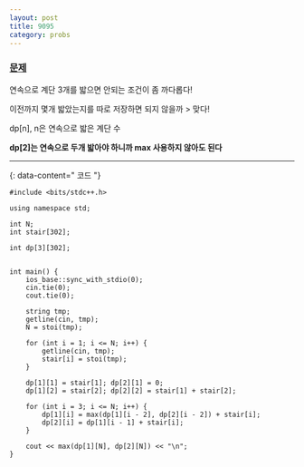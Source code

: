 ```yaml
---
layout: post
title: 9095
category: probs
---
```


### [문제](https://www.acmicpc.net/problem/2579)


연속으로 계단 3개를 밟으면 안되는 조건이 좀 까다롭다!

이전까지 몇개 밟았는지를 따로 저장하면 되지 않을까 > 맞다!

dp[n], n은 연속으로 밟은 계단 수

**dp[2]는 연속으로 두개 밟아야 하니까 max 사용하지 않아도 된다**


---
{: data-content=" 코드 "}

```
#include <bits/stdc++.h>

using namespace std;

int N;
int stair[302];

int dp[3][302];


int main() {
	ios_base::sync_with_stdio(0);
	cin.tie(0);
	cout.tie(0);

	string tmp;
	getline(cin, tmp);
	N = stoi(tmp);

	for (int i = 1; i <= N; i++) {
		getline(cin, tmp);
		stair[i] = stoi(tmp); 
	}

	dp[1][1] = stair[1]; dp[2][1] = 0;
	dp[1][2] = stair[2]; dp[2][2] = stair[1] + stair[2];

	for (int i = 3; i <= N; i++) {
		dp[1][i] = max(dp[1][i - 2], dp[2][i - 2]) + stair[i];
		dp[2][i] = dp[1][i - 1] + stair[i];
	}

	cout << max(dp[1][N], dp[2][N]) << "\n";
}
```
